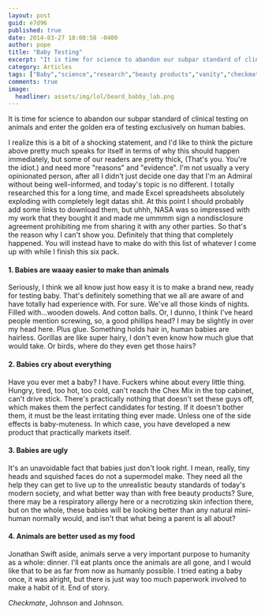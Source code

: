 ```yaml
---
layout: post
guid: e7d96
published: true
date: 2014-03-27 18:08:58 -0400
author: pope
title: "Baby Testing"
excerpt: "It is time for science to abandon our subpar standard of clinical testing on animals and enter the golden era of testing exclusively on human babies. WNV's own Admiral Rau provides an insightful and compelling argument backed with pure scientific fact, or something."
category: Articles
tags: ["Baby","science","research","beauty products","vanity","checkmate Johnson & Johnson","insulting babies","Gorillas are like super hairy","modest proposals","we really just wanted an excuse to use beardbaby.jpg"]
comments: true 
image:
  headliner: assets/img/lol/beard_babby_lab.png
---
```


It is time for science to abandon our subpar standard of clinical testing on animals and enter the golden era of testing exclusively on human babies.

I realize this is a bit of a shocking statement, and I'd like to think the picture above pretty much speaks for itself in terms of why this should happen immediately, but some of our readers are pretty thick, (That's you. You're the idiot.) and need more "reasons" and "evidence". I'm not usually a very opinionated person, after all I didn't just decide one day that I'm an Admiral without being well-informed, and today's topic is no different. I totally researched this for a long time, and made Excel spreadsheets absolutely exploding with completely legit datas shit. At this point I should probably add some links to download them, but uhhh, NASA was so impressed with my work that they bought it and made me ummmm sign a nondisclosure agreement prohibiting me from sharing it with any other parties. So that's the reason why I can't show you. Definitely that thing that completely happened. You will instead have to make do with this list of whatever I come up with while I finish this six pack.

#### 1\. Babies are waaay easier to make than animals

Seriously, I think we all know just how easy it is to make a brand new, ready for testing baby. That's definitely something that we all are aware of and have totally had experience with. For sure. We've all those kinds of nights. Filled with...wooden dowels. And cotton balls. Or, I dunno, I think I've heard people mention screwing, so, a good phillips head? I may be slightly in over my head here. Plus glue. Something holds hair in, human babies are hairless. Gorillas are like super hairy, I don't even know how much glue that would take. Or birds, where do they even get those hairs?

#### 2\. Babies cry about everything

Have you ever met a baby? I have. Fuckers whine about every little thing. Hungry, tired, too hot, too cold, can't reach the Chex Mix in the top cabinet, can't drive stick. There's practically nothing that doesn't set these guys off, which makes them the perfect candidates for testing. If it doesn't bother them, it must be the least irritating thing ever made. Unless one of the side effects is baby-muteness. In which case, you have developed a new product that practically markets itself.

#### 3\. Babies are ugly

It's an unavoidable fact that babies just don't look right. I mean, really, tiny heads and squished faces do not a supermodel make. They need all the help they can get to live up to the unrealistic beauty standards of today's modern society, and what better way than with free beauty products? Sure, there may be a respiratory allergy here or a necrotizing skin infection there, but on the whole, these babies will be looking better than any natural mini-human normally would, and isn't that what being a parent is all about?

#### 4\. Animals are better used as my food

Jonathan Swift aside, animals serve a very important purpose to humanity as a whole: dinner. I'll eat plants once the animals are all gone, and I would like that to be as far from now as humanly possible. I tried eating a baby once, it was alright, but there is just way too much paperwork involved to make a habit of it. End of story.

_Checkmate_, Johnson and Johnson.